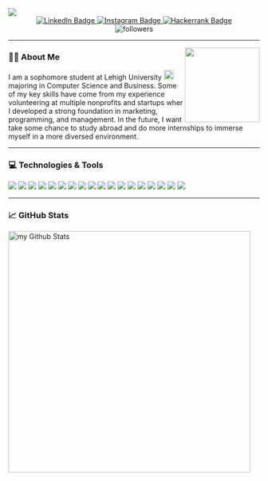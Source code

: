 <!--
**Kelly0921/Kelly0921** is a ✨ _special_ ✨ repository because its `README.md` (this file) appears on your GitHub profile.

Here are some ideas to get you started:

- 🔭 I’m currently working on ...
- 🌱 I’m currently learning ...
- 👯 I’m looking to collaborate on ...
- 🤔 I’m looking for help with ...
- 💬 Ask me about ...
- 📫 How to reach me: ...
- 😄 Pronouns: ...
- ⚡ Fun fact: ...
-->
<img src="https://ibb.co/kxrTL68">
  
<div id="badges" align="center">
  <a href="https://www.linkedin.com/in/kellychen0921">
    <img src="https://img.shields.io/badge/LinkedIn-blue?style=for-the-badge&logo=linkedin&logoColor=white" alt="LinkedIn Badge"/>
  </a>
  <a href="https://www.instagram.com/kellykarry040921">
    <img src="https://img.shields.io/badge/Instagram-E4405F?style=for-the-badge&logo=instagram&logoColor=white" alt="Instagram Badge"/>
  </a>
  <a href="https://www.hackerrank.com/A_PWSH_KLL">
    <img src="https://img.shields.io/badge/-Hackerrank-2EC866?style=for-the-badge&logo=HackerRank&logoColor=white" alt="Hackerrank Badge"/>
  </a>
</div>
  <div align="center">
    <img alt="followers" title="Follow me on Github" src="https://img.shields.io/github/followers/Kelly0921?color=F8BBD0&style=for-the-badge&logo=github&label=Follow"/>
  </div>
</div>
<hr>

<img src="https://media.giphy.com/media/H1f1T0tKK4jEfNt6MG/giphy.gif" width="150" align="right">

### :woman_technologist: About Me
<img/>I am a sophomore student at Lehigh University <img src="https://upload.wikimedia.org/wikipedia/en/e/ef/LUwithShield-CMYK.svg" width="20"> majoring in Computer Science and Business. Some of my key skills have come from my experience volunteering at multiple nonprofits and startups wher I developed a strong foundation in marketing, programming, and management. In the future, I want take some chance to study abroad and do more internships to immerse myself in a more diversed environment.
<hr>

### :computer: Technologies & Tools
<a><img src="https://img.shields.io/badge/Java-ED8B00?style=for-the-badge&logo=java&logoColor=white"><a/>
<a><img src="https://img.shields.io/badge/Python-FFD43B?style=for-the-badge&logo=python&logoColor=blue"><a/>
<a><img src="https://img.shields.io/badge/HTML5-E34F26?style=for-the-badge&logo=html5&logoColor=white"><a/>
<a><img src="https://img.shields.io/badge/CSS3-1572B6?style=for-the-badge&logo=css3&logoColor=white"><a/>
<a><img src="https://img.shields.io/badge/Wordpress-21759B?style=for-the-badge&logo=wordpress&logoColor=white"><a/>
<a><img src="https://img.shields.io/badge/Wix-000?style=for-the-badge&logo=wix&logoColor=white"><a/>
<a><img src="https://img.shields.io/badge/Amazon_AWS-FF9900?style=for-the-badge&logo=amazonaws&logoColor=white"><a/>
<a><img src="https://img.shields.io/badge/Canva-%2300C4CC.svg?&style=for-the-badge&logo=Canva&logoColor=white"><a/>
<a><img src="https://img.shields.io/badge/Zoom-2D8CFF?style=for-the-badge&logo=zoom&logoColor=white"><a/>
<a><img src="https://img.shields.io/badge/Eclipse-2C2255?style=for-the-badge&logo=eclipse&logoColor=white"><a/>
<a><img src="https://img.shields.io/badge/sublime_text-%23575757.svg?&style=for-the-badge&logo=sublime-text&logoColor=important"><a/>
<a><img src="https://img.shields.io/badge/Notion-000000?style=for-the-badge&logo=notion&logoColor=white"><a/>
<a><img src="https://img.shields.io/badge/Microsoft_Office-D83B01?style=for-the-badge&logo=microsoft-office&logoColor=white"><a/>
<a><img src="https://img.shields.io/badge/Linux-FCC624?style=for-the-badge&logo=linux&logoColor=black"><a/>
<a><img src="https://img.shields.io/badge/Ubuntu-E95420?style=for-the-badge&logo=ubuntu&logoColor=white"><a/>
<a><img src="https://img.shields.io/badge/Windows-0078D6?style=for-the-badge&logo=windows&logoColor=white"><a/>
<a><img src="	https://img.shields.io/badge/windows%20terminal-4D4D4D?style=for-the-badge&logo=windows%20terminal&logoColor=white"><a/>
<a><img src="https://img.shields.io/badge/GIT-E44C30?style=for-the-badge&logo=git&logoColor=white"><a/>
<hr>

### :chart_with_upwards_trend: GitHub Stats
<img align="left" width="485" src="https://github-readme-stats.vercel.app/api?username=Kelly0921&include_all_commits=true&count_private=true&show_icons=true&theme=buefy" alt="my Github Stats"/>
